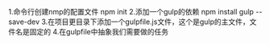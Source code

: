 1.命令行创建nmp的配置文件 npm init
2.添加一个gulp的依赖  npm install gulp --save-dev
3.在项目更目录下添加一个gulpfile.js文件，这个是gulp的主文件，文件名是固定的
4.在gulpfile中抽象我们需要做的任务

